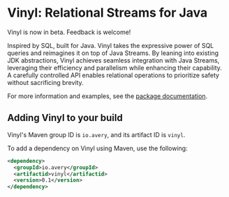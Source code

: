 # Vinyl: Relational Streams for Java

Vinyl is now in beta. Feedback is welcome!

Inspired by SQL, built for Java. Vinyl takes the expressive power of SQL queries and reimagines it on top of Java
Streams. By leaning into existing JDK abstractions, Vinyl achieves seamless integration with Java Streams, leveraging
their efficiency and parallelism while enhancing their capability. A carefully controlled API enables relational
operations to prioritize safety without sacrificing brevity.

For more information and examples, see the [package documentation](https://davery22.github.io/vinyl/javadoc/).

## Adding Vinyl to your build

Vinyl's Maven group ID is `io.avery`, and its artifact ID is `vinyl`.

To add a dependency on Vinyl using Maven, use the following:

```xml
<dependency>
  <groupId>io.avery</groupId>
  <artifactid>vinyl</artifactid>
  <version>0.1</version>
</dependency>
```
